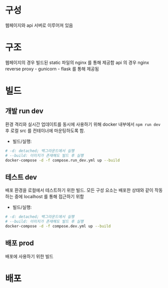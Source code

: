 # 구성
웹페이지와 api 서버로 이루어져 있음
# 구조
웹페이지의 경우 빌드된 static 파일의 nginx 를 통해 제공함
api 의 경우 nginx reverse proxy - gunicorn - flask 를 통해 제공됨

# 빌드
## 개발 run dev
환경 격리와 실시간 업데이트를 동시에 사용하기 위해 docker 내부에서 `npm run dev` 후 로컬 src 를 컨테이너에 마운팅하도록 함.
- 빌드/실행:
```bash
# -d: detached; 백그라운드에서 실행
# --build: 이미지가 존재해도 빌드 후 실행 
docker-compose -d -f compose.run_dev.yml up --build
```

## 테스트 dev
배포 환경을 로컬에서 테스트하기 위한 빌드. 모든 구성 요소는 배포한 상태와 같이 작동하는 중에 localhost 를 통해 접근하기 위함
- 빌드/실행:  
```bash
# -d: detached; 백그라운드에서 실행
# --build: 이미지가 존재해도 빌드 후 실행 
docker-compose -d -f compose.dev.yml up --build
```

## 배포 prod
배포에 사용하기 위한 빌드

# 배포